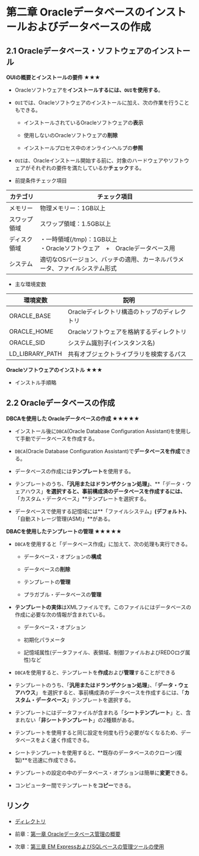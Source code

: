 # 第二章 Oracleデータベースのインストールおよびデータベースの作成

## 2.1 Oracleデータベース・ソフトウェアのインストール

**OUIの概要とインストールの要件 ★★★**

+ Oracleソフトウェアを**インストールするには、```OUI```を使用する**。

+ ```OUI```では、Oracleソフトウェアのインストールに加え、次の作業を行うこともできる。

    + インストールされているOracleソフトウェアの**表示**

    + 使用しないのOracleソフトウェアの**削除**

    + インストールプロセス中のオンラインヘルプの**参照**

+ ```OUI```は、Oracleインストール開始する前に、対象のハードウェアやソフトウェアがそれぞれの要件を満たしているか**チェック**する。

+ 前提条件チェック項目

|カテゴリ |チェック項目 |
|---- |---- |
|メモリー |物理メモリー：1GB以上 |
|スワップ領域 |スワップ領域：1.5GB以上 |
|ディスク領域 |・一時領域(/tmp)：1GB以上<br>・Oracleソフトウェア　+　Oracleデータベース用 |
|システム |適切なOSバージョン、バッチの適用、カーネルパラメータ、ファイルシステム形式 |

+ 主な環境変数

|環境変数 |説明 |
|---- |---- |
|ORACLE_BASE |Oracleディレクトリ構造のトップのディレクトリ |
|ORACLE_HOME |Oracleソフトウェアを格納するディレクトリ |
|ORACLE_SID |システム識別子(インスタンス名) |
|LD_LIBRARY_PATH |共有オブジェクトライブラリを検索するパス |

**Oracleソフトウェアのインストル ★★★**

+ インストル手順略

## 2.2 Oracleデータベースの作成

**DBCAを使用した Oracleデータベースの作成 ★★★★★**

+ インストール後に```DBCA```(Oracle Database Configuration Assistant)を使用して手動でデータベースを作成する。

+ ```DBCA```(Oracle Database Configuration Assistant)で**データベースを作成**できる。

+ データベースの作成には**テンプレート**を使用する。

+ テンプレートのうち、**「汎用またはドランザクション処理」**、**「データ・ウェアハウス」**を選択すると、事前構成済のデータベースを作成するには、**「カスタム・データベース」**テンプレートを選択する。

+ データベースで使用する記憶域には**「ファイルシステム」**(デフォルト)、**「自動ストレージ管理(ASM)」**がある。

**DBACを使用したテンプレートの管理 ★★★★★**

+ ```DBCA```を使用すると「データベース作成」に加えて、次の処理も実行できる。

    + データベース・オプションの**構成**

    + データベースの**削除**

    + テンプレートの**管理**

    + プラガブル・データベースの**管理**

+ **テンプレートの実体**はXMLファイルです。このファイルにはデータベースの作成に必要な次の情報が含まれている。

    + データベース・オプション

    + 初期化パラメータ

    + 記憶域属性(データファイル、表領域、制御ファイルおよびREDOログ属性)など
    
+ ```DBCA```を使用すると、テンプレートを**作成**および**管理**することができる

+ テンプレートのうち、「**汎用またはドランザクション処理**」、「**データ・ウェアハウス**」 を選択すると、事前構成済のデータベースを作成するには、「**カスタム・データベース**」テンプレートを選択する。

+ テンプレートにはデータファイルが含まれる「**シートテンプレート**」と、含まれない「**非シートテンプレート**」の2種類がある。

+ テンプレートを使用すると同じ設定を何度も行う必要がなくなるため、データベースをよく速く作成できる。

+ シートテンプレートを使用すると、**既存のデータベースのクローン(複製)**を迅速に作成できる。

+ テンプレートの設定の中のデータベース・オプションは簡単に**変更**できる。

+ コンピューター間でテンプレートを**コピー**できる。

## リンク

- [ディレクトリ](./../directory.md)

- 前章：[第一章 Oracleデータベース管理の概要](Chapter01.md)

- 次章：[第三章 EM ExpressおよびSQLベースの管理ツールの使用](Chapter03.md)
